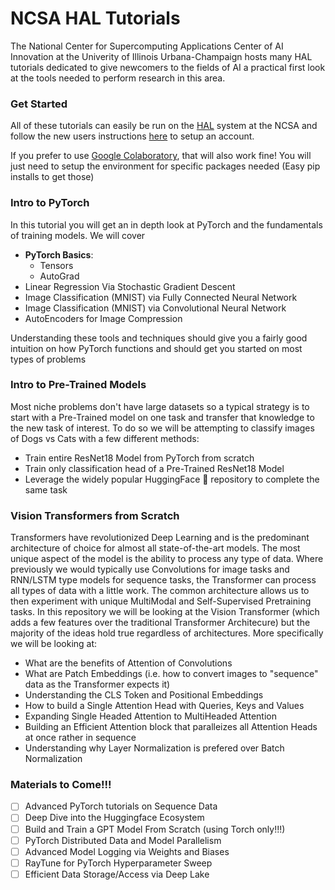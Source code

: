 # NCSA HAL Tutorials

The National Center for Supercomputing Applications Center of AI Innovation at the Univerity of Illinois
Urbana-Champaign hosts many HAL tutorials dedicated to give newcomers to the 
fields of AI a practical first look at the tools needed to perform research in 
this area. 

### Get Started
All of these tutorials can easily be run on the [HAL](https://wiki.ncsa.illinois.edu/display/ISL20/HAL+cluster)
system at the NCSA and follow the new users instructions [here](https://wiki.ncsa.illinois.edu/display/ISL20/New+User+Guide+for+HAL+System)
to setup an account. 

If you prefer to use [Google Colaboratory](https://colab.research.google.com/), that will also work fine! You will
just need to setup the environment for specific packages needed (Easy pip installs to get those)

### Intro to PyTorch
In this tutorial you will get an in depth look at PyTorch and the fundamentals of training models. We will cover
- **PyTorch Basics**:
  - Tensors
  - AutoGrad
- Linear Regression Via Stochastic Gradient Descent
- Image Classification (MNIST) via Fully Connected Neural Network
- Image Classification (MNIST) via Convolutional Neural Network
- AutoEncoders for Image Compression

Understanding these tools and techniques should give you a fairly good intuition on how PyTorch functions
and should get you started on most types of problems

### Intro to Pre-Trained Models
Most niche problems don't have large datasets so a typical strategy is to start with a Pre-Trained model 
on one task and transfer that knowledge to the new task of interest. To do so we will be attempting to 
classify images of Dogs vs Cats with a few different methods:
- Train entire ResNet18 Model from PyTorch from scratch
- Train only classification head of a Pre-Trained ResNet18 Model
- Leverage the widely popular HuggingFace 🤗 repository to complete the same task

### Vision Transformers from Scratch 
Transformers have revolutionized Deep Learning and is the predominant architecture of choice for almost all
state-of-the-art models. The most unique aspect of the model is the ability to process any type of data. Where
previously we would typically use Convolutions for image tasks and RNN/LSTM type models for sequence tasks,
the Transformer can process all types of data with a little work. The common architecture allows us to then experiment
with unique MultiModal and Self-Supervised Pretraining tasks. In this repository we will be looking at the 
Vision Transformer (which adds a few features over the traditional Transformer Architecure) but the majority 
of the ideas hold true regardless of architectures. More specifically we will be looking at:
- What are the benefits of Attention of Convolutions
- What are Patch Embeddings (i.e. how to convert images to "sequence" data as the Transformer expects it)
- Understanding the CLS Token and Positional Embeddings
- How to build a Single Attention Head with Queries, Keys and Values
- Expanding Single Headed Attention to MultiHeaded Attention
- Building an Efficient Attention block that paralleizes all Attention Heads at once rather in sequence
- Understanding why Layer Normalization is prefered over Batch Normalization

### Materials to Come!!!
- [ ] Advanced PyTorch tutorials on Sequence Data
- [ ] Deep Dive into the Huggingface Ecosystem
- [ ] Build and Train a GPT Model From Scratch (using Torch only!!!)
- [ ] PyTorch Distributed Data and Model Parallelism
- [ ] Advanced Model Logging via Weights and Biases
- [ ] RayTune for PyTorch Hyperparameter Sweep
- [ ] Efficient Data Storage/Access via Deep Lake
